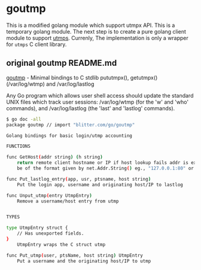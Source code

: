 # goutmp

This is a modified golang module which support utmpx API. This is a temporary golang module. The next step is to create a pure golang client module to support [utmps](https://skarnet.org/software/utmps/). Currenly, The implementation is only a wrapper for `utmps` C client library.

## original goutmp README.md
[goutmp](https://gogs.blitter.com/RLabs/goutmp) - Minimal bindings to C stdlib pututmpx(), getutmpx() (/var/log/wtmp) and /var/log/lastlog

Any Go program which allows user shell access should update the standard UNIX files which track user sessions: /var/log/wtmp (for the 'w' and 'who' commands), and /var/log/lastlog (the 'last' and 'lastlog' commands).

```sh
$ go doc -all
package goutmp // import "blitter.com/go/goutmp"

Golang bindings for basic login/utmp accounting

FUNCTIONS

func GetHost(addr string) (h string)
    return remote client hostname or IP if host lookup fails addr is expected to
    be of the format given by net.Addr.String() eg., "127.0.0.1:80" or "[::1]:80"

func Put_lastlog_entry(app, usr, ptsname, host string)
    Put the login app, username and originating host/IP to lastlog

func Unput_utmp(entry UtmpEntry)
    Remove a username/host entry from utmp


TYPES

type UtmpEntry struct {
	// Has unexported fields.
}
    UtmpEntry wraps the C struct utmp

func Put_utmp(user, ptsName, host string) UtmpEntry
    Put a username and the originating host/IP to utmp
```


